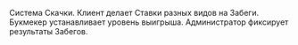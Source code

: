 Система Скачки. Клиент делает Ставки разных видов на Забеги. Букмекер устанавливает уровень выигрыша. Администратор фиксирует результаты Забегов.